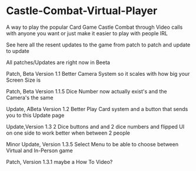# Castle-Combat-Virtual-Player
A way to play the popular Card Game Castle Combat through Video calls with anyone you want or just make it easier to play with people IRL

See here all the resent updates to the game from patch to patch and update to update 

All patches/Updates are right now in Beeta

Patch, Beta Version 1.1
Better Camera System so it scales with how big your Screen Size is

Patch,  Beta Version 1.1.5 
Dice Number now actually exist's and the Camera's the same 

Update, ABeta Version 1.2
Better Play Card system and a button that sends you to this Update page

Update,Version 1.3
2 Dice buttons and and 2 dice numbers and flipped UI on one side to work better when between 2 people

Minor Update, Version 1.3.5
Select Menu to be able to choose between Virtual and In-Person game

Patch, Version 1.3.1
maybe a How To Video?
